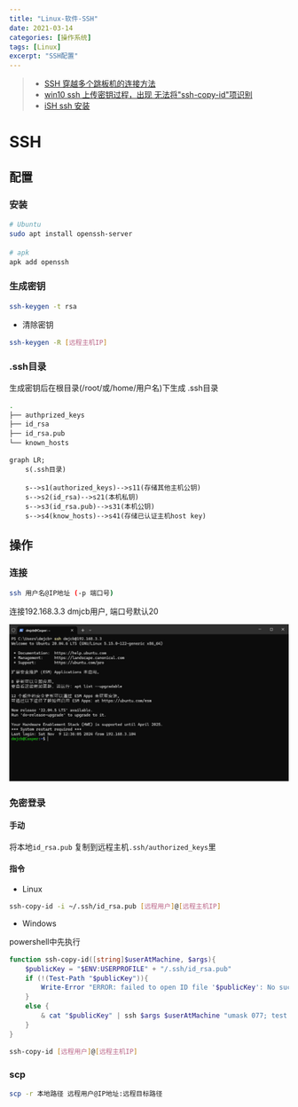 ```yaml
---
title: "Linux-软件-SSH"
date: 2021-03-14
categories: [操作系统]
tags: [Linux]
excerpt: "SSH配置"
---
```


> - [SSH 穿越多个跳板机的连接方法](https://murphypei.github.io/blog/2021/12/ssh-proxyjump.html)
> - [win10 ssh 上传密钥过程，出现 无法将"ssh-copy-id"项识别](https://blog.csdn.net/Defiler_Lee/article/details/116278442)
> - [iSH ssh 安装](https://blog.csdn.net/u010953692/article/details/108582389)

# SSH

## 配置

### 安装

```sh
# Ubuntu
sudo apt install openssh-server

# apk
apk add openssh
```

### 生成密钥

```sh
ssh-keygen -t rsa
```

- 清除密钥

```sh
ssh-keygen -R [远程主机IP]
```

### .ssh目录

生成密钥后在根目录(/root/或/home/用户名)下生成 .ssh目录

```sh
.
├── authprized_keys
├── id_rsa
├── id_rsa.pub
└── known_hosts
```

```mermaid
graph LR;
    s(.ssh目录)

    s-->s1(authorized_keys)-->s11(存储其他主机公钥)
    s-->s2(id_rsa)-->s21(本机私钥)
    s-->s3(id_rsa.pub)-->s31(本机公钥)
    s-->s4(know_hosts)-->s41(存储已认证主机host key)
```

## 操作

### 连接

```sh
ssh 用户名@IP地址 (-p 端口号)
```

连接192.168.3.3 dmjcb用户, 端口号默认20

![](/Resource/Imgur/20241109_164123.jpg)

### 免密登录

#### 手动

将本地`id_rsa.pub` 复制到远程主机`.ssh/authorized_keys`里

#### 指令

- Linux

```sh
ssh-copy-id -i ~/.ssh/id_rsa.pub [远程用户]@[远程主机IP]
```

- Windows

powershell中先执行

```powershell
function ssh-copy-id([string]$userAtMachine, $args){   
    $publicKey = "$ENV:USERPROFILE" + "/.ssh/id_rsa.pub"
    if (!(Test-Path "$publicKey")){
        Write-Error "ERROR: failed to open ID file '$publicKey': No such file"            
    }
    else {
        & cat "$publicKey" | ssh $args $userAtMachine "umask 077; test -d .ssh || mkdir .ssh ; cat >> .ssh/authorized_keys || exit 1"      
    }
}
```

```sh
ssh-copy-id [远程用户]@[远程主机IP]
```

### scp

```sh
scp -r 本地路径 远程用户@IP地址:远程目标路径
```